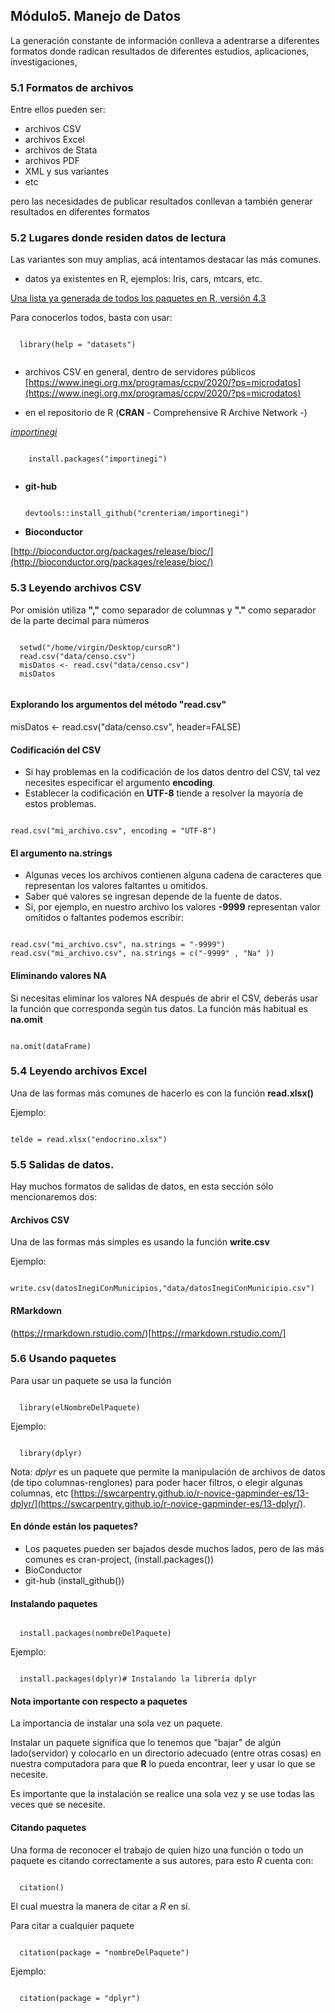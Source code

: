 
## Módulo5. Manejo de Datos

La generación constante de información conlleva a adentrarse a diferentes formatos donde radican resultados de diferentes estudios, aplicaciones, investigaciones, 

### 5.1 Formatos de archivos

Entre ellos pueden ser:

- archivos CSV
- archivos Excel
- archivos de Stata
- archivos PDF
- XML y sus variantes
- etc

pero las necesidades de publicar resultados conllevan a también generar resultados en diferentes formatos

### 5.2 Lugares donde residen datos de lectura

  Las variantes son muy amplias, acá intentamos destacar las más comunes.
  
  - datos ya existentes en R, ejemplos: Iris, cars, mtcars, etc.

  [Una lista ya generada de todos los paquetes en R, versión 4.3 ](https://stat.ethz.ch/R-manual/R-devel/library/datasets/html/00Index.html)

  Para conocerlos todos, basta con usar:
  <pre><code>
  library(help = "datasets")
  </code></pre>
  
 - archivos CSV en general, dentro de servidores públicos
 [https://www.inegi.org.mx/programas/ccpv/2020/?ps=microdatos](https://www.inegi.org.mx/programas/ccpv/2020/?ps=microdatos)
  
 - en el repositorio de R (**CRAN** - Comprehensive R Archive Network -)
 
  [*importinegi*](https://rde.inegi.org.mx/index.php/2020/12/02/importinegi-un-paquete-de-r-para-descargar-y-gestionar-bases-de-datos-del-inegi/)
  
   <pre><code>
    install.packages("importinegi")
   </code></pre>
  
 - **git-hub**
   <pre><code>
   devtools::install_github("crenteriam/importinegi")
   </code></pre>
 
 - **Bioconductor**
 
  [http://bioconductor.org/packages/release/bioc/](http://bioconductor.org/packages/release/bioc/)
 

### 5.3 Leyendo archivos CSV
Por omisión utiliza **","** como separador de columnas y **"."** como separador de la parte decimal para números
   <pre><code>
  setwd("/home/virgin/Desktop/cursoR")
  read.csv("data/censo.csv")
  misDatos <- read.csv("data/censo.csv")
  misDatos   
  </code></pre>

#### Explorando los argumentos del método "read.csv"
misDatos <- read.csv("data/censo.csv", header=FALSE)


#### Codificación del CSV
- Si hay problemas en la codificación de los datos dentro del CSV, tal vez necesites especificar el argumento **encoding**. 
- Establecer la codificación en **UTF-8** tiende a resolver la mayoría de estos problemas.
<pre><code>
read.csv("mi_archivo.csv", encoding = "UTF-8")
</code></pre>

#### El argumento na.strings
- Algunas veces los archivos contienen alguna cadena de caracteres que representan los valores faltantes u omitidos.
- Saber qué valores se ingresan depende de la fuente de datos.
- Si, por ejemplo, en nuestro archivo los valores **-9999** representan valor omitidos o faltantes podemos escribir:
<pre><code>
read.csv("mi_archivo.csv", na.strings = "-9999") 
read.csv("mi_archivo.csv", na.strings = c("-9999" , "Na" )) 
</code></pre>

#### Eliminando valores NA
Si necesitas eliminar los valores NA después de abrir el CSV, deberás usar la función que corresponda según tus datos. 
La función más habitual es **na.omit**
<pre><code>
na.omit(dataFrame)
</code></pre>

### 5.4 Leyendo archivos Excel

Una de las formas más comunes de hacerlo es con la función **read.xlsx()**

Ejemplo:
<pre><code>
telde = read.xlsx("endocrino.xlsx") 
</code></pre>

### 5.5 Salidas de datos.

Hay muchos formatos de salidas de datos, en esta sección sólo mencionaremos dos:

#### Archivos CSV

Una de las formas más simples es usando la función **write.csv**

Ejemplo:
<pre><code>
write.csv(datosInegiConMunicipios,"data/datosInegiConMunicipio.csv")
</code></pre>

#### RMarkdown

(https://rmarkdown.rstudio.com/)[https://rmarkdown.rstudio.com/]

### 5.6 Usando paquetes

Para usar un paquete se usa la función
<pre><code>
  library(elNombreDelPaquete)
</code></pre>
  
  Ejemplo:
  <pre><code>
  library(dplyr)
</code></pre>
  
  Nota: *dplyr* es un paquete que permite la manipulación de archivos de datos (de tipo columnas-renglones) para poder hacer filtros, o elegir algunas columnas, etc
[https://swcarpentry.github.io/r-novice-gapminder-es/13-dplyr/](https://swcarpentry.github.io/r-novice-gapminder-es/13-dplyr/).

#### En dónde están los paquetes?
- Los paquetes pueden ser bajados desde muchos lados, pero de las más comunes es cran-project, (install.packages())
- BioConductor 
- git-hub (install_github())

#### Instalando paquetes
<pre><code>
  install.packages(nombreDelPaquete)
</code></pre>
  
  Ejemplo:
  <pre><code>
  install.packages(dplyr)# Instalando la librería dplyr
</code></pre>

#### Nota importante con respecto a paquetes

La importancia de instalar una sola vez un paquete.

Instalar un paquete significa que lo tenemos que "bajar" de algún lado(servidor) y colocarlo en un directorio adecuado (entre otras cosas) en nuestra computadora para que **R** lo pueda encontrar, leer y usar lo que se necesite.

Es importante que la instalación se realice una sola vez y se use todas las veces que se necesite.

#### Citando paquetes

  Una forma de reconocer el trabajo de quien hizo una función o todo un paquete es citando correctamente a sus autores, para esto *R* cuenta con:
  <pre><code>
  citation()
</code></pre>
El cual muestra la manera de citar a *R* en sí.

Para citar a cualquier paquete
<pre><code>
  citation(package = "nombreDelPaquete")
</code></pre>
  
Ejemplo:
<pre><code>
  citation(package = "dplyr")
</code></pre>
